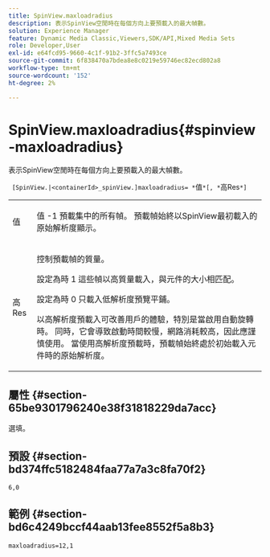 ```yaml
---
title: SpinView.maxloadradius
description: 表示SpinView空閒時在每個方向上要預載入的最大幀數。
solution: Experience Manager
feature: Dynamic Media Classic,Viewers,SDK/API,Mixed Media Sets
role: Developer,User
exl-id: e64fcd95-9660-4c1f-91b2-3ffc5a7493ce
source-git-commit: 6f838470a7bdea8e8c0219e59746ec82ecd802a8
workflow-type: tm+mt
source-wordcount: '152'
ht-degree: 2%

---
```


# SpinView.maxloadradius{#spinview-maxloadradius}

表示SpinView空閒時在每個方向上要預載入的最大幀數。

` [SpinView.|<containerId>_spinView.]maxloadradius= *`值`*[, *`高Res`*]`

<table id="table_06BEA037FA82467CAA88D1CA62AE972E"> 
 <tbody> 
  <tr> 
   <td colname="col1"> <p> <span class="codeph"><span class="varname"> 值</span></span> </p> </td> 
   <td colname="col2"> <p> 值 <span class="codeph"> -1</span> 預載集中的所有幀。 預載幀始終以SpinView最初載入的原始解析度顯示。 </p> </td> 
  </tr> 
  <tr> 
   <td colname="col1"> <p><span class="codeph"><span class="varname"> 高Res</span></span> </p> </td> 
   <td colname="col2"> <p> 控制預載幀的質量。 </p> <p>設定為時 <span class="codeph"> 1</span> 這些幀以高質量載入，與元件的大小相匹配。 </p> <p>設定為時 <span class="codeph"> 0</span> 只載入低解析度預覽平鋪。</p> <p>以高解析度預載入可改善用戶的體驗，特別是當啟用自動旋轉時。 同時，它會導致啟動時間較慢，網路消耗較高，因此應謹慎使用。 當使用高解析度預載時，預載幀始終處於初始載入元件時的原始解析度。 </p> </td> 
  </tr> 
 </tbody> 
</table>

## 屬性 {#section-65be9301796240e38f31818229da7acc}

選填。

## 預設 {#section-bd374ffc5182484faa77a7a3c8fa70f2}

`6,0`

## 範例 {#section-bd6c4249bccf44aab13fee8552f5a8b3}

`maxloadradius=12,1`
